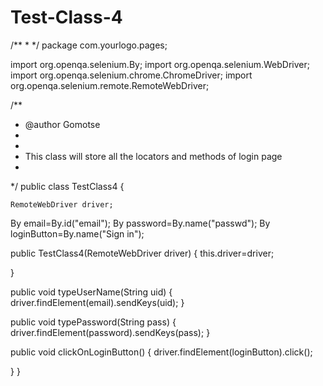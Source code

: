 # Test-Class-4
/**
 * 
 */
package com.yourlogo.pages;

import org.openqa.selenium.By;
import org.openqa.selenium.WebDriver;
import org.openqa.selenium.chrome.ChromeDriver;
import org.openqa.selenium.remote.RemoteWebDriver;

/**
 * @author Gomotse
 *
 *
 * This class will store all the locators and methods of login page
 * 
 */
public class TestClass4 {
	
	RemoteWebDriver driver;
	
 By email=By.id("email");
 By password=By.name("passwd");
 By loginButton=By.name("Sign in");
 

 public TestClass4(RemoteWebDriver driver)
 {
	 this.driver=driver;
	 
 }
 
 public void typeUserName(String uid)
 {
	 driver.findElement(email).sendKeys(uid);
 }
	
 public void typePassword(String pass)
 {
	 driver.findElement(password).sendKeys(pass);
 }
 
 public void clickOnLoginButton()
	 {
		 driver.findElement(loginButton).click();
		 
 }
 }
